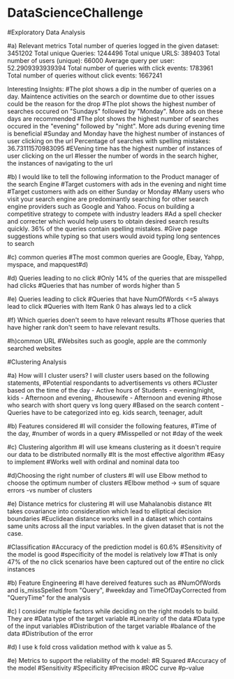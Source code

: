 # DataScienceChallenge

#Exploratory Data Analysis

#a) Relevant metrics
Total number of queries logged in the given dataset: 3451202
Total unique Queries: 1244496
Total unique URLS: 389403
Total number of users (unique): 66000
Average query per user: 52.2909393939394
Total number of queries with click events: 1783961
Total number of queries without click events: 1667241

Interesting Insights:
#The plot shows a dip in the number of queries on a day. Maintence activities on the search or downtime due to other issues could be the reason for the drop 
#The plot shows the highest number of searches occured on "Sundays" followed by "Monday". More ads on these days are recommended 
#The plot shows the highest number of searches occured in the "evening" followed by "night". More ads during evening time is beneficial 
#Sunday and Monday have the highest number of instances of user clicking on the url
Percentage of searches with spelling mistakes: 36.73111570983095
#EVening time has the highest number of instances of user clicking on the url
#lesser the number of words in the search higher, the instances of navigating to the url

#b) I would like to tell the following information to the Product manager of the search Engine
#Target customers with ads in the evening and night time
#Target customers with ads on either Sunday or Monday
#Many users who visit your search engine are predominantly searching for other search engine providers such as Google and Yahoo. Focus on building a competitive strategy to compete with industry leaders
#Ad a spell checker and correcter which would help users to obtain desired search results quickly. 36% of the queries contain spelling mistakes.
#Give page suggestions while typing so that users would avoid typing long sentences to search

#c) common queries
#The most common queries are Google, Ebay, Yahpp, myspace, and mapquest#d) 

#d) Queries leading to no click
#Only 14% of the queries that are misspelled had clicks
#Queries that has number of words higher than 5

#e) Queries leading to click
#Queries that have  NumOfWords <=5 always lead to click
#Queries with Item Rank 0 has always led to a click

#f) Which queries doen't seem to have relevant results
#Those queries that have higher rank don't seem to have relevant results. 

#h)common URL
#Websites such as google, apple are the commonly searched websites


#Clustering Analysis

#a) How will I cluster users?
I will cluster users based on the following statements,
#Potential respondants to advertisements vs others
#Cluster based on the time of the day - Active hours of Students - evening/night, kids - Afternoon and evening,
#housewife - Afternoon and evening
#those who search with short query vs long query
#Based on the search content - Queries have to be categorized into eg. kids search, teenager, adult


#b) Features considered
#I will consider the following features,
#Time of the day, 
#number of words in a query
#Misspelled or not
#day of the week


#c) Clustering algorithm
#I will use kmeans clustering as it doesn't require our data to be distributed normally
#It is the most effective algorithm
#Easy to implement
#Works well with ordinal and nominal data too


#d)Choosing the right number of clusters
#I will use Elbow method to choose the optimum number of clusters
#Elbow method -> sum of square errors -vs number of clusters


#e) Distance metrics for clustering
#I will use Mahalanobis distance
#It takes covariance into consideration which lead to elliptical decision boundaries
#Euclidean distance works well in a dataset which contains same units across all the input variables. In the given dataset that is not the case.

#Classification
#Accuracy of the prediction model is 60.6%
#Sensitivity of the model is good
#specificity of the model is relatively low
#That is only 47% of the no click scenarios have been captured out of the entire no click instances

#b) Feature Engineering
#I have dereived features such as 
    #NumOfWords and is_missSpelled from "Query", 
    #weekday and TimeOfDayCorrected from "QueryTime" for the analysis

#c) I consider multiple factors while deciding on the right models to build. They are
    #Data type of the target variable
    #Linearity of the data
    #Data type of the input variables
    #Distribution of the target variable
    #balance of the data
    #Distribution of the error 
    
    
#d) I use k fold cross validation method with k value as 5.
    
    
#e) Metrics to support the reliability of the model:
    #R Squared
    #Accuracy of the model
    #Sensitivity
    #Specificity
    #Precision
    #ROC curve
    #p-value
